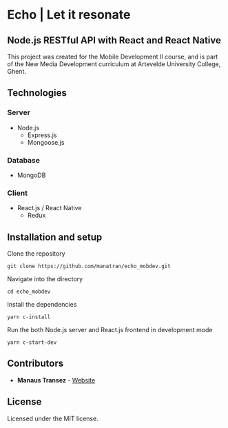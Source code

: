 # Echo  |  Let it resonate

## Node.js RESTful API with React and React Native

This project was created for the Mobile Development II course, and is part of the New Media Development curriculum at Artevelde University College, Ghent.

## Technologies

### Server

- Node.js
	- Express.js
	- Mongoose.js

### Database

- MongoDB

### Client

- React.js / React Native
	- Redux

## Installation and setup

Clone the repository

```
git clone https://github.com/manatran/echo_mobdev.git
```

Navigate into the directory

```
cd echo_mobdev
```

Install the dependencies

```
yarn c-install
```

Run the both Node.js server and React.js frontend in development mode

```
yarn c-start-dev
```

## Contributors

* **Manaus Transez** - [Website](http://manaus.transez.be/)


## License

Licensed under the MIT license.